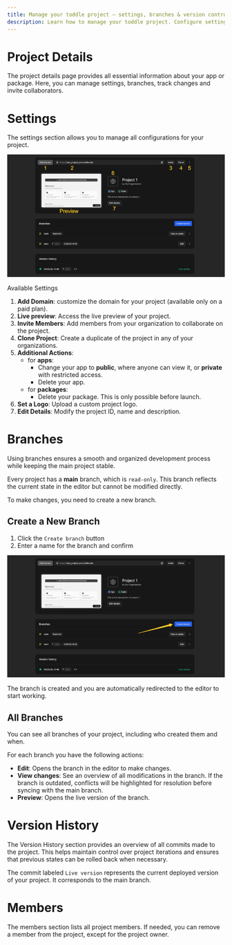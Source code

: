 ```yaml
---
title: Manage your toddle project – settings, branches & version control
description: Learn how to manage your toddle project. Configure settings, collaborate on branches with team members and track changes in version history.
---
```


# Project Details
The project details page provides all essential information about your app or package. Here, you can manage settings, branches, track changes and invite collaborators.

# Settings
The settings section allows you to manage all configurations for your project.

![Project Settings](project-settings.webp)

Available Settings
1. **Add Domain**: customize the domain for your project (available only on a paid plan).
2. **Live preview**: Access the live preview of your project.
3. **Invite Members**: Add members from your organization to collaborate on the project.
4. **Clone Project**: Create a duplicate of the project in any of your organizations.
5. **Additional Actions**:
    - for **apps**: 
        - Change your app to **public**, where anyone can view it, or **private** with restricted access.
        - Delete your app.
    - for **packages**:
        - Delete your package. This is only possible before launch.
6. **Set a Logo**: Upload a custom project logo.
7. **Edit Details**: Modify the project ID, name and description.

# Branches
Using branches ensures a smooth and organized development process while keeping the main project stable.

Every project has a **main** branch, which is `read-only`. This branch reflects the current state in the editor but cannot be modified directly.

To make changes, you need to create a new branch.

## Create a New Branch
1. Click the `Create branch` button
2. Enter a name for the branch and confirm

![Create New Branch](create-new-branch.webp)

The branch is created and you are automatically redirected to the editor to start working.

## All Branches
You can see all branches of your project, including who created them and when.

For each branch you have the following actions:
- **Edit**: Opens the branch in the editor to make changes.
- **View changes**: See an overview of all modifications in the branch. If the branch is outdated, conflicts will be highlighted for resolution before syncing with the main branch.
- **Preview**: Opens the live version of the branch.

# Version History
The Version History section provides an overview of all commits made to the project. This helps maintain control over project iterations and ensures that previous states can be rolled back when necessary.

The commit labeled `Live version` represents the current deployed version of your project. It corresponds to the main branch.

# Members
The members section lists all project members. If needed, you can remove a member from the project, except for the project owner.